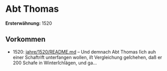 # Abt Thomas

**Ersterwähnung:** 1520

## Vorkommen
- 1520: [jahre/1520/README.md](../jahre/1520/README.md) – Und
demnach Abt Thomas ſich auh einer Schaftrift unterfangen
wollen, iſt Vergleichung geſchehen, daß er 200 Schafe in
Winterſchlägen, und ga...
